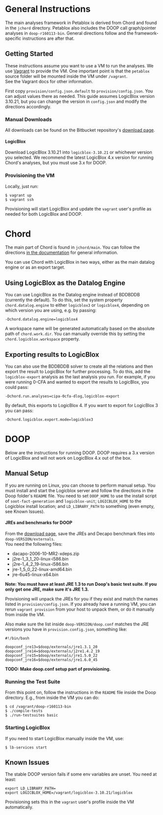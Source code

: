 # General Instructions

The main analyses framework in Petablox is derived from Chord and found in the `jchord` directory.  Petablox also includes the DOOP call graph/pointer analyses in `doop-r160113-bin`.  General directions follow and the framework-specific instructions are after that. 

## Getting Started

These instructions assume you want to use a VM to run the analyses.  We use 
[Vagrant](https://www.vagrantup.com/) to provide the VM.  One important point 
is that the `petablox` source folder will be mounted inside the VM under `/vagrant`.  
See the Vagrant docs for other information.

First copy `provision/config.json.default` to `provision/config.json`.  You can 
adjust values there as needed.  This guide assumes LogicBlox version 3.10.21, but 
you can change the version in `config.json` and modify the directions accordingly.

### Manual Downloads

All downloads can be found on the Bitbucket repository's 
[download page](https://bitbucket.org/mayurnaik/petablox/downloads).

#### LogicBlox

Download LogicBlox 3.10.21 into `logicblox-3.10.21` or whichever version 
you selected.  We recommend the latest LogicBlox 4.x version for running Chord's analyses, but you must use 3.x for DOOP.

### Provisioning the VM

Locally, just run:

```
$ vagrant up
$ vagrant ssh
```

Provisioning will start LogicBlox and update the `vagrant` user's 
profile as needed for both LogicBlox and DOOP.

# Chord #

The main part of Chord is found in `jchord/main`.  You can follow the directions [in the documentation](http://pag-www.gtisc.gatech.edu/chord/user_guide/index.html) for general information.

You can use Chord with LogicBlox in two ways, either as the main datalog engine or as an export target.  

## Using LogicBlox as the Datalog Engine

You can use LogicBlox as the Datalog engine instead of BDDBDDB (currently the default).  To do this, set the system property `chord.datalog.engine` to either `logicblox3` or `logicblox4`, depending on which version you are using, e.g. by passing:

```
-Dchord.datalog.engine=logicblox4
```

A workspace name will be generated automatically based on the absolute path of `chord.work.dir`.  You can manually override this by setting the `chord.logicblox.workspace` property.

## Exporting results to LogicBlox

You can also use the BDDBDDB solver to create all the relations and then export the result to LogicBlox for further processing.  To do this, add the `logicblox-export` analysis as the last analysis you run.  For example, if you were running 0-CFA and wanted to export the results to LogicBlox, you could pass:

```
-Dchord.run.analyses=cipa-0cfa-dlog,logicblox-export
```

By default, this exports to LogicBlox 4.  If you want to export for LogicBlox 3 you can pass:

```
-Dchord.logicblox.export.mode=logicblox3
```

# DOOP #

Below are the instructions for running DOOP.  DOOP requires a 3.x version of LogicBlox and will not work on LogicBlox 4.x out of the box.

## Manual Setup

If you are running on Linux, you can choose to perform manual setup.  You must 
install and start the Logicblox server and follow the directions in the Doop 
folder's `README` file.  You need to set `DOOP_HOME` to use the install script 
of `soot-fact-generation` and `logicblox-unit`; `LOGICBLOX_HOME` to the Logicblox 
install location; and `LD_LIBRARY_PATH` to something (even empty, see Known Issues).

#### JREs and benchmarks for DOOP

From the 
[download page](https://bitbucket.org/mayurnaik/petablox/downloads), 
save the JREs and Decapo benchmark files into `doop-VERSION/externals`.  
You need the following files:

- dacapo-2006-10-MR2-xdeps.zip
- j2re-1_3_1_20-linux-i586.bin
- j2re-1_4_2_19-linux-i586.bin
- jre-1_5_0_22-linux-amd64.bin
- jre-6u45-linux-x64.bin

**Note: You must have at least JRE 1.3 to run Doop's basic test suite.  If you only 
get one JRE, make sure it's JRE 1.3.**

Provisioning will 
unpack the JREs for you if they exist and match the names listed in 
`provision/config.json`.   If you already have a running VM, you 
can rerun `vagrant provision` from your host to unpack them, or do 
it manually from inside the VM.  

Also make sure the list inside `doop-VERSION/doop.conf` matches the JRE 
versions you have in `provision.config.json`, something like:

```
#!/bin/bash

doopconf_jre13=$doop/externals/jre1.3.1_20
doopconf_jre14=$doop/externals/j2re1.4.2_19
doopconf_jre15=$doop/externals/jre1.5.0_22
doopconf_jre16=$doop/externals/jre1.6.0_45
```


**TODO: Make doop.conf setup part of provisioning.**



### Running the Test Suite

From this point on, follow the instructions in the `README` file inside the Doop directory.  E.g., 
from inside the VM you can do:
```
$ cd /vagrant/doop-r160113-bin
$ ./compile-tests
$ ./run-testsuites basic
```

### Starting LogicBlox
If you need to start LogicBlox manually inside the VM, use:

```
$ lb-services start
```

## Known Issues

The stable DOOP version fails if some env variables are unset.  You need at least:

```
export LD_LIBRARY_PATH=
export LOGICBLOX_HOME=/vagrant/logicblox-3.10.21/logicblox
```

Provisioning sets this in the `vagrant` user's profile inside the VM automatically.